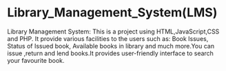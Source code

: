 # Library_Management_System(LMS)
  Library Management System: This is a project using HTML,JavaScript,CSS and PHP. It provide various facilities to the users such as: Book Issues, Status of Issued book, Available books in library and much more.You can issue ,return and lend books.It provides user-friendly interface to search your favourite book.
